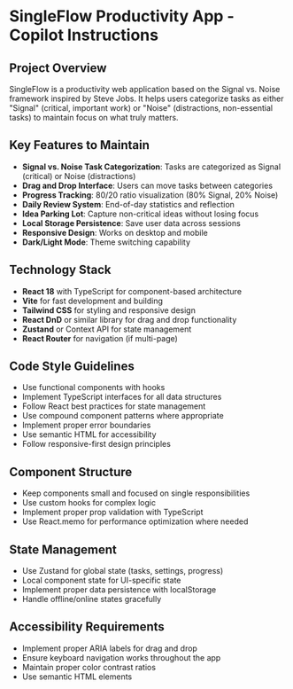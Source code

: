 <!-- Use this file to provide workspace-specific custom instructions to Copilot. For more details, visit https://code.visualstudio.com/docs/copilot/copilot-customization#_use-a-githubcopilotinstructionsmd-file -->

# SingleFlow Productivity App - Copilot Instructions

## Project Overview
SingleFlow is a productivity web application based on the Signal vs. Noise framework inspired by Steve Jobs. It helps users categorize tasks as either "Signal" (critical, important work) or "Noise" (distractions, non-essential tasks) to maintain focus on what truly matters.

## Key Features to Maintain
- **Signal vs. Noise Task Categorization**: Tasks are categorized as Signal (critical) or Noise (distractions)
- **Drag and Drop Interface**: Users can move tasks between categories
- **Progress Tracking**: 80/20 ratio visualization (80% Signal, 20% Noise)
- **Daily Review System**: End-of-day statistics and reflection
- **Idea Parking Lot**: Capture non-critical ideas without losing focus
- **Local Storage Persistence**: Save user data across sessions
- **Responsive Design**: Works on desktop and mobile
- **Dark/Light Mode**: Theme switching capability

## Technology Stack
- **React 18** with TypeScript for component-based architecture
- **Vite** for fast development and building
- **Tailwind CSS** for styling and responsive design
- **React DnD** or similar library for drag and drop functionality
- **Zustand** or Context API for state management
- **React Router** for navigation (if multi-page)

## Code Style Guidelines
- Use functional components with hooks
- Implement TypeScript interfaces for all data structures
- Follow React best practices for state management
- Use compound component patterns where appropriate
- Implement proper error boundaries
- Use semantic HTML for accessibility
- Follow responsive-first design principles

## Component Structure
- Keep components small and focused on single responsibilities
- Use custom hooks for complex logic
- Implement proper prop validation with TypeScript
- Use React.memo for performance optimization where needed

## State Management
- Use Zustand for global state (tasks, settings, progress)
- Local component state for UI-specific state
- Implement proper data persistence with localStorage
- Handle offline/online states gracefully

## Accessibility Requirements
- Implement proper ARIA labels for drag and drop
- Ensure keyboard navigation works throughout the app
- Maintain proper color contrast ratios
- Use semantic HTML elements
